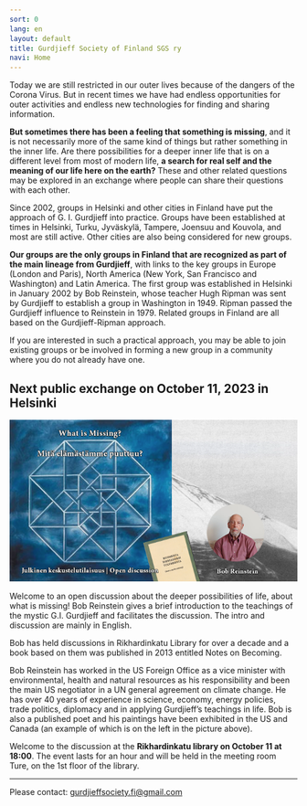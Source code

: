 ```yaml
---
sort: 0
lang: en
layout: default
title: Gurdjieff Society of Finland SGS ry
navi: Home
---
```


Today we are still restricted in our outer lives because of the dangers of the 
Corona Virus. But in recent times we have had endless opportunities for outer 
activities and endless new technologies for finding and sharing information.

**But sometimes there has been a feeling that something is missing**, and it is 
not necessarily more of the same kind of things but rather something in the inner 
life. Are there possibilities for a deeper inner life that is on a different level 
from most of modern life, **a search for real self and the meaning of our life 
here on the earth?** These and other related questions may be explored in an 
exchange where people can share their questions with each other.

Since 2002, groups in Helsinki and other cities in Finland have put the approach 
of G. I. Gurdjieff into practice. Groups have been established at times in Helsinki, 
Turku, Jyväskylä, Tampere, Joensuu and Kouvola, and most are still active. 
Other cities are also being considered for new groups.

**Our groups are the only groups in Finland that are recognized as part of the
main lineage from Gurdjieff**, with links to the key groups in Europe (London and
Paris), North America (New York, San Francisco and Washington) and Latin
America. The first group was established in Helsinki in January 2002 by Bob Reinstein, whose teacher Hugh Ripman was sent by Gurdjieff to establish a group in Washington in 1949. Ripman passed the Gurdjieff influence to Reinstein in 1979. Related groups in Finland are all based on the Gurdjieff-Ripman approach.

If you are interested in such a practical approach, you may be able to join
existing groups or be involved in forming a new group in a community where you
do not already have one.

## Next public exchange on October 11, 2023 in Helsinki

![What is missing?](/docs/assets/What_Is_Missing_Event.png)

Welcome to an open discussion about the deeper possibilities of life, about what is missing! Bob Reinstein gives a brief introduction to the teachings of the mystic G.I. Gurdjieff and facilitates the discussion. The intro and discussion are mainly in English.

Bob has held discussions in Rikhardinkatu Library for over a decade and a book based on them was published in 2013 entitled Notes on Becoming.

Bob Reinstein has worked in the US Foreign Office as a vice minister with environmental, health and natural resources as his responsibility and been the main US negotiator in a UN general agreement on climate change. He has over 40 years of experience in science, economy, energy policies, trade politics, diplomacy and in applying Gurdjieff’s teachings in life. Bob is also a published poet and his paintings have been exhibited in the US and Canada (an example of which is on the left in the picture above).

Welcome to the discussion at the **Rikhardinkatu library on October 11 at 18:00**. The event lasts for an hour and will be held in the meeting room Ture, on the 1st floor of the library.

---

Please contact:  gurdjieffsociety.fi@gmail.com
